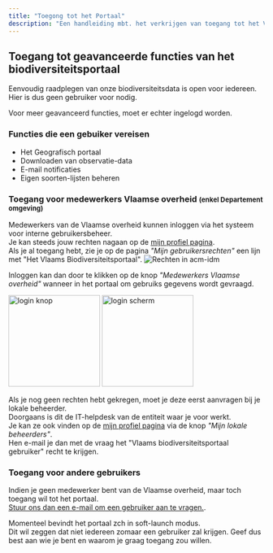 ```yaml
---
title: "Toegong tot het Portaal"
description: "Een handleiding mbt. het verkrijgen van toegang tot het Vlaams Biodiversiteitsportaal"
---
```

## Toegang tot geavanceerde functies van het biodiversiteitsportaal

Eenvoudig raadplegen van onze biodiversiteitsdata is open voor iedereen.  
Hier is dus geen gebruiker voor nodig.  

Voor meer geavanceerd functies, moet er echter ingelogd worden.

### Functies die een gebuiker vereisen

- Het Geografisch portaal
- Downloaden van observatie-data
- E-mail notificaties
- Eigen soorten-lijsten beheren


### Toegang voor medewerkers Vlaamse overheid <span style="font-size: small">(enkel Departement omgeving)</span>

Medewerkers van de Vlaamse overheid kunnen inloggen via het systeem voor interne gebruikersbeheer.  
Je kan steeds jouw rechten nagaan op de <a href="https://mijnprofiel-gebruikersbeheer.vlaanderen.be/user/" target="_blank">mijn profiel pagina</a>.  
Als je al toegang hebt, zie je op de pagina _"Mijn gebruikersrechten"_ een lijn met "Het Vlaams Biodiversiteitsportaal".
![Rechten in acm-idm](/images/pages/acm_idm_mijn_profiel.png)

Inloggen kan dan door te klikken op de knop _"Medewerkers Vlaamse overheid"_ wanneer in het portaal om gebruiks gegevens wordt gevraagd.
<p float="left">
  <img src="/images/pages/login_button.png" alt="login knop" height="180" />
  <img src="/images/pages/login_screen.png" alt="login scherm" height="180" /> 
</p>


Als je nog geen rechten hebt gekregen, moet je deze eerst aanvragen bij je lokale beheerder.  
Doorgaans is dit de IT-helpdesk van de entiteit waar je voor werkt.  
Je kan ze ook vinden op de <a href="https://mijnprofiel-gebruikersbeheer.vlaanderen.be/user/" target="_blank">mijn profiel pagina</a> via de knop _"Mijn lokale beheerders"_.  
Hen e-mail je dan met de vraag het "Vlaams biodiversiteitsportaal gebruiker" recht te krijgen.
 

### Toegang voor andere gebruikers

Indien je geen medewerker bent van de Vlaamse overheid, maar toch toegang wil tot het portaal.  
[Stuur ons dan een e-mail om een gebruiker aan te vragen.](mailto:support.natuurdata@inbo.be).

Momenteel bevindt het portaal zch in soft-launch modus.  
Dit wil zeggen dat niet iedereen zomaar een gebruiker zal krijgen.
Geef dus best aan wie je bent en waarom je graag toegang zou willen.


